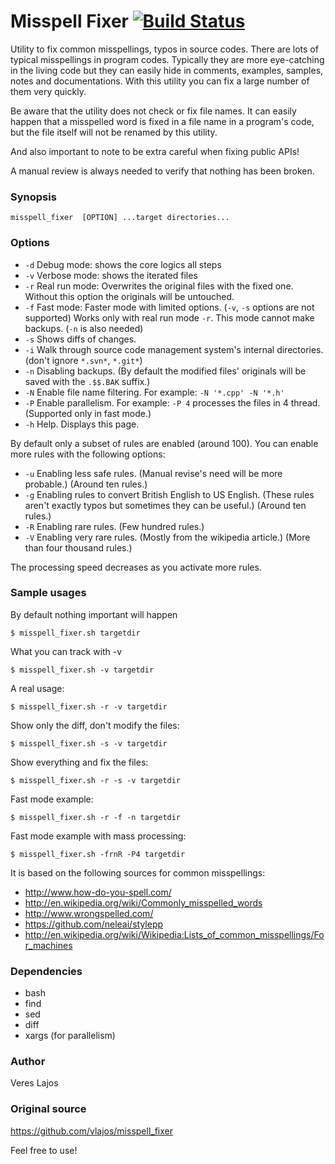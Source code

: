Misspell Fixer [![Build Status](https://travis-ci.org/vlajos/misspell_fixer.svg?branch=master)](https://travis-ci.org/vlajos/misspell_fixer)
==============

Utility to fix common misspellings, typos in source codes. There are lots of typical misspellings in program codes.
Typically they are more eye-catching in the living code but they can easily hide in comments, examples, samples, notes and documentations.
With this utility you can fix a large number of them very quickly.

Be aware that the utility does not check or fix file names. It can easily happen that a misspelled word is fixed in a file name in a program's code, but
the file itself will not be renamed by this utility.

And also important to note to be extra careful when fixing public APIs!

A manual review is always needed to verify that nothing has been broken.

### Synopsis
    
    misspell_fixer	[OPTION] ...target directories...

### Options

* `-d` Debug mode: shows the core logics all steps
* `-v` Verbose mode: shows the iterated files
* `-r` Real run mode: Overwrites the original files with the fixed one. Without this option the originals will be untouched.
* `-f` Fast mode: Faster mode with limited options. (`-v`, `-s` options are not supported) Works only with real run mode `-r`. This mode cannot make backups. (`-n` is also needed)
* `-s` Shows diffs of changes.
* `-i` Walk through source code management system's internal directories. (don't ignore `*.svn*`, `*.git*`)
* `-n` Disabling backups. (By default the modified files' originals will be saved with the `.$$.BAK` suffix.)
* `-N` Enable file name filtering. For example: `-N '*.cpp' -N '*.h'`
* `-P` Enable parallelism. For example: `-P 4` processes the files in 4 thread. (Supported only in fast mode.)
* `-h` Help. Displays this page.

By default only a subset of rules are enabled (around 100). You can enable more rules with the following options:

* `-u` Enabling less safe rules. (Manual revise's need will be more probable.) (Around ten rules.)
* `-g` Enabling rules to convert British English to US English. (These rules aren't exactly typos but sometimes they can be useful.) (Around ten rules.)
* `-R` Enabling rare rules. (Few hundred rules.)
* `-V` Enabling very rare rules. (Mostly from the wikipedia article.) (More than four thousand rules.)

The processing speed decreases as you activate more rules.

### Sample usages

By default nothing important will happen

    $ misspell_fixer.sh targetdir

What you can track with -v

    $ misspell_fixer.sh -v targetdir

A real usage:

    $ misspell_fixer.sh -r -v targetdir

Show only the diff, don't modify the files:

    $ misspell_fixer.sh -s -v targetdir

Show everything and fix the files:

    $ misspell_fixer.sh -r -s -v targetdir

Fast mode example:

    $ misspell_fixer.sh -r -f -n targetdir

Fast mode example with mass processing:

    $ misspell_fixer.sh -frnR -P4 targetdir

It is based on the following sources for common misspellings:

* http://www.how-do-you-spell.com/
* http://en.wikipedia.org/wiki/Commonly_misspelled_words
* http://www.wrongspelled.com/
* https://github.com/neleai/stylepp
* http://en.wikipedia.org/wiki/Wikipedia:Lists_of_common_misspellings/For_machines

### Dependencies

* bash
* find
* sed
* diff
* xargs (for parallelism)

### Author

Veres Lajos

### Original source

https://github.com/vlajos/misspell_fixer

Feel free to use!
